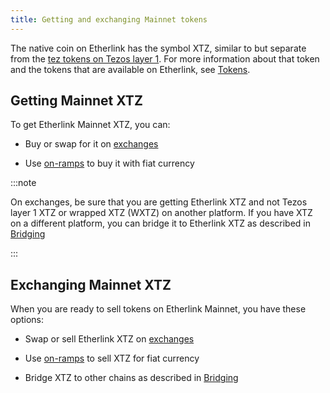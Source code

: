 ```yaml
---
title: Getting and exchanging Mainnet tokens
---
```


The native coin on Etherlink has the symbol XTZ, similar to but separate from the [tez tokens on Tezos layer 1](https://docs.tezos.com/architecture/tokens).
For more information about that token and the tokens that are available on Etherlink, see [Tokens](/building-on-etherlink/tokens).

## Getting Mainnet XTZ

To get Etherlink Mainnet XTZ, you can:

- Buy or swap for it on [exchanges](/tools/exchanges)

- Use [on-ramps](/tools/onramps) to buy it with fiat currency

:::note

On exchanges, be sure that you are getting Etherlink XTZ and not Tezos layer 1 XTZ or wrapped XTZ (WXTZ) on another platform.
If you have XTZ on a different platform, you can bridge it to Etherlink XTZ as described in [Bridging](/bridging)

:::

## Exchanging Mainnet XTZ

When you are ready to sell tokens on Etherlink Mainnet, you have these options:

- Swap or sell Etherlink XTZ on [exchanges](/tools/exchanges)

- Use [on-ramps](/tools/onramps) to sell XTZ for fiat currency

- Bridge XTZ to other chains as described in [Bridging](/bridging)

